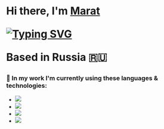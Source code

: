 <h1>Hi there, I'm <a href="https://www.linkedin.com/in/marat-eldarov-sravni/" target="_blank">Marat</a> 

<!--
**MaratEldarov/MaratEldarov** is a ✨ _special_ ✨ repository because its `README.md` (this file) appears on your GitHub profile.

Here are some ideas to get you started:

- 🔭 I’m currently working on ...
- 🌱 I’m currently learning ...
- 👯 I’m looking to collaborate on ...
- 🤔 I’m looking for help with ...
- 💬 Ask me about ...
- 📫 How to reach me: ...
- 😄 Pronouns: ...
- ⚡ Fun fact: ...
-->
<a href="https://git.io/typing-svg"><img src="https://readme-typing-svg.herokuapp.com?font=Fira+Code&pause=1000&color=0DD149&background=FF8C4300&width=435&lines=Front-end+React+dev+in+Sravni" alt="Typing SVG" /></a>
<p>Based in Russia 🇷🇺</p>

<h3>🔭 In my work I'm currently using these languages & technologies: </h3>

<ul>
  <li><img src='https://img.shields.io/badge/typescript-%23007ACC.svg?style=for-the-badge&logo=typescript&logoColor=white' /></li>
  <li><img src='https://img.shields.io/badge/react-%2320232a.svg?style=for-the-badge&logo=react&logoColor=%2361DAFB' /></li>
  <li><img src='https://img.shields.io/badge/node.js-6DA55F?style=for-the-badge&logo=node.js&logoColor=white' /></li>
  <li><img src='https://img.shields.io/badge/redux-%23593d88.svg?style=for-the-badge&logo=redux&logoColor=white' /></li>
<ul>
